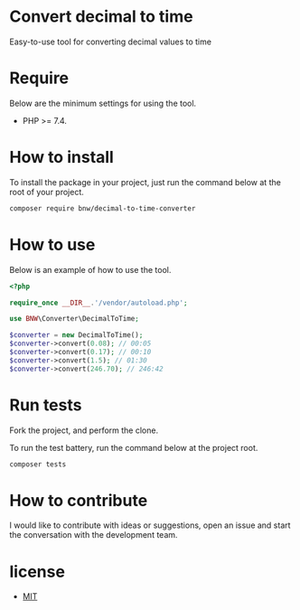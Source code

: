 # Convert decimal to time

Easy-to-use tool for converting decimal values to time

# Require

Below are the minimum settings for using the tool.

- PHP >= 7.4.

# How to install

To install the package in your project, just run the command below at the root of your project.

```bash
composer require bnw/decimal-to-time-converter
```

# How to use

Below is an example of how to use the tool.

```php
<?php 

require_once __DIR__.'/vendor/autoload.php';

use BNW\Converter\DecimalToTime;

$converter = new DecimalToTime();
$converter->convert(0.08); // 00:05
$converter->convert(0.17); // 00:10
$converter->convert(1.5); // 01:30
$converter->convert(246.70); // 246:42

```

# Run tests

Fork the project, and perform the clone.

To run the test battery, run the command below at the project root.

```bash
composer tests
```

# How to contribute

I would like to contribute with ideas or suggestions, open an issue and start the conversation with the development team.

# license

- [MIT](https://github.com/bueno-networks/decimal-time/blob/master/LICENSE)
